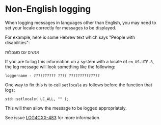 <!--
 Licensed to the Apache Software Foundation (ASF) under one or more
 contributor license agreements.  See the NOTICE file distributed with
 this work for additional information regarding copyright ownership.
 The ASF licenses this file to You under the Apache License, Version 2.0
 (the "License"); you may not use this file except in compliance with
 the License.  You may obtain a copy of the License at

      http://www.apache.org/licenses/LICENSE-2.0

 Unless required by applicable law or agreed to in writing, software
 distributed under the License is distributed on an "AS IS" BASIS,
 WITHOUT WARRANTIES OR CONDITIONS OF ANY KIND, either express or implied.
 See the License for the specific language governing permissions and
 limitations under the License.
-->

# Non-English logging

When logging messages in languages other than English, you may need to
set your locale correctly for messages to be displayed.

For example, here is some Hebrew text which says "People with disabilities":

אנשים עם מוגבלות

If you are to log this information on a system with a locale of `en_US.UTF-8`,
the log message will look something like the following:

```
loggername - ?????????? ???? ??????????????
```

One way to fix this is to call `setlocale` as follows before the function that logs:

```
std::setlocale( LC_ALL, "" );
```

This will then allow the message to be logged appropriately.

See issue [LOG4CXX-483][1] for more information.

[1]:https://issues.apache.org/jira/browse/LOGCXX-483
